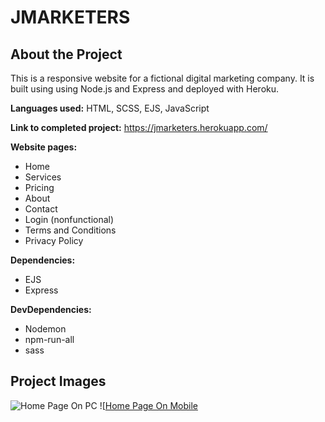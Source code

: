 # JMARKETERS

## About the Project

This is a responsive website for a fictional digital marketing company. It is built using using Node.js and Express and deployed with Heroku.

**Languages used:** HTML, SCSS, EJS, JavaScript

**Link to completed project:** https://jmarketers.herokuapp.com/

**Website pages:**
- Home
- Services
- Pricing
- About
- Contact
- Login (nonfunctional)
- Terms and Conditions
- Privacy Policy

**Dependencies:** 
- EJS
- Express

**DevDependencies:** 
- Nodemon
- npm-run-all
- sass

## Project Images
![Home Page On PC](/images/github-project-images/index-page.jpeg?raw=true "Home Page on PC")
![[Home Page On Mobile](/images/github-project-images/index-page-mobile.jpeg?raw=true "Home Page On Mobile")
